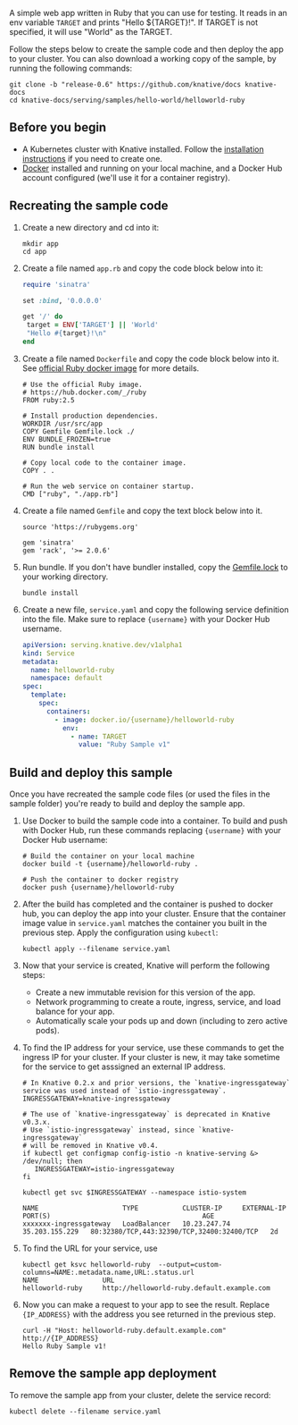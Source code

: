 A simple web app written in Ruby that you can use for testing. It reads in an
env variable `TARGET` and prints "Hello \${TARGET}!". If TARGET is not
specified, it will use "World" as the TARGET.

Follow the steps below to create the sample code and then deploy the app to your
cluster. You can also download a working copy of the sample, by running the
following commands:

```shell
git clone -b "release-0.6" https://github.com/knative/docs knative-docs
cd knative-docs/serving/samples/hello-world/helloworld-ruby
```

## Before you begin

- A Kubernetes cluster with Knative installed. Follow the
  [installation instructions](../../../../install/README.md) if you need to
  create one.
- [Docker](https://www.docker.com) installed and running on your local machine,
  and a Docker Hub account configured (we'll use it for a container registry).

## Recreating the sample code

1. Create a new directory and cd into it:

   ```shell
   mkdir app
   cd app
   ```

1. Create a file named `app.rb` and copy the code block below into it:

   ```ruby
   require 'sinatra'

   set :bind, '0.0.0.0'

   get '/' do
    target = ENV['TARGET'] || 'World'
    "Hello #{target}!\n"
   end
   ```

1. Create a file named `Dockerfile` and copy the code block below into it. See
   [official Ruby docker image](https://hub.docker.com/_/ruby/) for more
   details.

   ```docker
   # Use the official Ruby image.
   # https://hub.docker.com/_/ruby
   FROM ruby:2.5

   # Install production dependencies.
   WORKDIR /usr/src/app
   COPY Gemfile Gemfile.lock ./
   ENV BUNDLE_FROZEN=true
   RUN bundle install

   # Copy local code to the container image.
   COPY . .

   # Run the web service on container startup.
   CMD ["ruby", "./app.rb"]
   ```

1. Create a file named `Gemfile` and copy the text block below into it.

   ```gem
   source 'https://rubygems.org'

   gem 'sinatra'
   gem 'rack', '>= 2.0.6'
   ```

1. Run bundle. If you don't have bundler installed, copy the
   [Gemfile.lock](./Gemfile.lock) to your working directory.

   ```shell
   bundle install
   ```

1. Create a new file, `service.yaml` and copy the following service definition
   into the file. Make sure to replace `{username}` with your Docker Hub
   username.

   ```yaml
   apiVersion: serving.knative.dev/v1alpha1
   kind: Service
   metadata:
     name: helloworld-ruby
     namespace: default
   spec:
     template:
       spec:
         containers:
           - image: docker.io/{username}/helloworld-ruby
             env:
               - name: TARGET
                 value: "Ruby Sample v1"
   ```

## Build and deploy this sample

Once you have recreated the sample code files (or used the files in the sample
folder) you're ready to build and deploy the sample app.

1. Use Docker to build the sample code into a container. To build and push with
   Docker Hub, run these commands replacing `{username}` with your Docker Hub
   username:

   ```shell
   # Build the container on your local machine
   docker build -t {username}/helloworld-ruby .

   # Push the container to docker registry
   docker push {username}/helloworld-ruby
   ```

1. After the build has completed and the container is pushed to docker hub, you
   can deploy the app into your cluster. Ensure that the container image value
   in `service.yaml` matches the container you built in the previous step. Apply
   the configuration using `kubectl`:

   ```shell
   kubectl apply --filename service.yaml
   ```

1. Now that your service is created, Knative will perform the following steps:

   - Create a new immutable revision for this version of the app.
   - Network programming to create a route, ingress, service, and load balance
     for your app.
   - Automatically scale your pods up and down (including to zero active pods).

1. To find the IP address for your service, use these commands to get the
   ingress IP for your cluster. If your cluster is new, it may take sometime for
   the service to get asssigned an external IP address.

   ```shell
   # In Knative 0.2.x and prior versions, the `knative-ingressgateway` service was used instead of `istio-ingressgateway`.
   INGRESSGATEWAY=knative-ingressgateway

   # The use of `knative-ingressgateway` is deprecated in Knative v0.3.x.
   # Use `istio-ingressgateway` instead, since `knative-ingressgateway`
   # will be removed in Knative v0.4.
   if kubectl get configmap config-istio -n knative-serving &> /dev/null; then
      INGRESSGATEWAY=istio-ingressgateway
   fi

   kubectl get svc $INGRESSGATEWAY --namespace istio-system

   NAME                     TYPE           CLUSTER-IP     EXTERNAL-IP      PORT(S)                                      AGE
   xxxxxxx-ingressgateway   LoadBalancer   10.23.247.74   35.203.155.229   80:32380/TCP,443:32390/TCP,32400:32400/TCP   2d
   ```

1. To find the URL for your service, use

   ```
   kubectl get ksvc helloworld-ruby  --output=custom-columns=NAME:.metadata.name,URL:.status.url
   NAME                URL
   helloworld-ruby     http://helloworld-ruby.default.example.com
   ```

1. Now you can make a request to your app to see the result. Replace
   `{IP_ADDRESS}` with the address you see returned in the previous step.

   ```shell
   curl -H "Host: helloworld-ruby.default.example.com" http://{IP_ADDRESS}
   Hello Ruby Sample v1!
   ```

## Remove the sample app deployment

To remove the sample app from your cluster, delete the service record:

```shell
kubectl delete --filename service.yaml
```
